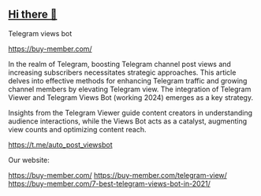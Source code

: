## [Hi there 👋](https://buy-member.com/)
Telegram views bot

https://buy-member.com/

In the realm of Telegram, boosting Telegram channel post views and increasing subscribers necessitates strategic approaches. This article delves into effective methods for enhancing Telegram traffic and growing channel members by elevating Telegram view. The integration of Telegram Viewer and Telegram Views Bot (working 2024) emerges as a key strategy.

Insights from the Telegram Viewer guide content creators in understanding audience interactions, while the Views Bot acts as a catalyst, augmenting view counts and optimizing content reach.

https://t.me/auto_post_viewsbot

Our website:

https://buy-member.com/
https://buy-member.com/telegram-view/
https://buy-member.com/7-best-telegram-views-bot-in-2021/

<!--
**telegramviews/telegramviews** is a ✨ _special_ ✨ repository because its `README.md` (this file) appears on your GitHub profile.
https://buy-member.com/
https://buy-member.com/telegram-view/
https://buy-member.com/7-best-telegram-views-bot-in-2021/
Here are some ideas to get you started:

- 🔭 I’m currently working on ...
- 🌱 I’m currently learning ...
- 👯 I’m looking to collaborate on ...
- 🤔 I’m looking for help with ...
- 💬 Ask me about ...
- 📫 How to reach me: ...
- 😄 Pronouns: ...
- ⚡ Fun fact: ...
-->
